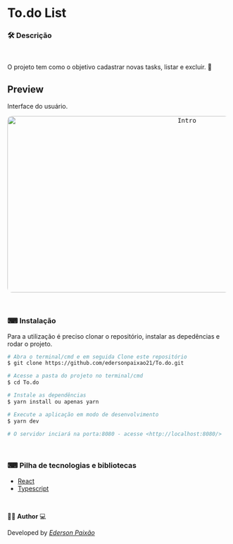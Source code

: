 <p align="center">
<h1>
 To.do List
</h1>
</p>

### 🛠  Descrição

</br>

O projeto tem como o objetivo cadastrar novas tasks, listar e excluir. 🧾


## Preview
Interface do usuário.
</br>

<p align="center">
  <kbd>
 <img width="800" style="border-radius: 10px" height="400" 
 src="https://github.com/edersonpaixao21/GoRestaurant/blob/master/src/assets/GifPreviewf" alt="Intro">
  </kbd>
  </br>
</p>

</br>

### ⌨ Instalação
Para a utilização é preciso clonar o repositório, instalar as depedências e rodar o projeto.

```bash
# Abra o terminal/cmd e em seguida Clone este repositório
$ git clone https://github.com/edersonpaixao21/To.do.git

# Acesse a pasta do projeto no terminal/cmd
$ cd To.do

# Instale as dependências
$ yarn install ou apenas yarn

# Execute a aplicação em modo de desenvolvimento
$ yarn dev

# O servidor inciará na porta:8080 - acesse <http://localhost:8080/>

```

</br>

### ⌨ Pilha de tecnologias e bibliotecas

-   [React](https://github.com/facebook/react)
-   [Typescript](https://www.typescriptlang.org/)

</br>

👨‍💻 **Author** 💻

Developed by [_Ederson Paixão_](https://www.linkedin.com/in/ederson-paix%C3%A3o-a14051242/)


